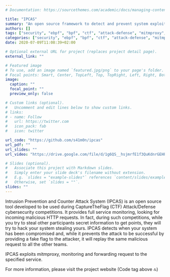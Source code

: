 ```yaml
---
# Documentation: https://sourcethemes.com/academic/docs/managing-content/

title: "IPCAS"
summary: "An open source framework to detect and prevent system exploitation and replay the received attack to others."
authors: []
tags: ["security", "ebpf", "bpf", "ctf", "attack-defense", "mitmproxy", "reverse-proxy"]
categories: ["security", "ebpf", "bpf", "ctf", "attack-defense", "mitmproxy", "reverse-proxy"]
date: 2020-07-09T11:08:39+02:00

# Optional external URL for project (replaces project detail page).
external_link: ""

# Featured image
# To use, add an image named `featured.jpg/png` to your page's folder.
# Focal points: Smart, Center, TopLeft, Top, TopRight, Left, Right, BottomLeft, Bottom, BottomRight.
image:
  caption: ""
  focal_point: ""
  preview_only: false

# Custom links (optional).
#   Uncomment and edit lines below to show custom links.
# links:
# - name: Follow
#   url: https://twitter.com
#   icon_pack: fab
#   icon: twitter

url_code: "https://github.com/s41m0n/ipcas"
url_pdf: ""
url_slides: ""
url_video: "https://drive.google.com/file/d/1g6QS__hsjmrfE1f3QuKdnrGEHPpMY9KD/view?usp=sharing"

# Slides (optional).
#   Associate this project with Markdown slides.
#   Simply enter your slide deck's filename without extension.
#   E.g. `slides = "example-slides"` references `content/slides/example-slides.md`.
#   Otherwise, set `slides = ""`.
slides: ""
---
```


Intrusion Prevention and Counter Attack System (IPCAS) is an open source tool developed to be used during CaptureTheFlag (CTF) Attack/Defense cybersecurity competitions. It provides full service monitoring, looking for incoming malicious HTTP requests. In fact, during such competitions, while you try to steal other participants secret information to get points, they will try to hack your system stealing yours. IPCAS detects when your system has been compromised and, while it prevents the attack to be successful by providing a fake flag to the attacker, it will replay the same malicious request to all the other teams.

IPCAS exploits mitmproxy, monitoring and forwarding request to the specified service.

For more information, please visit the project website (Code tag above 🔝)

